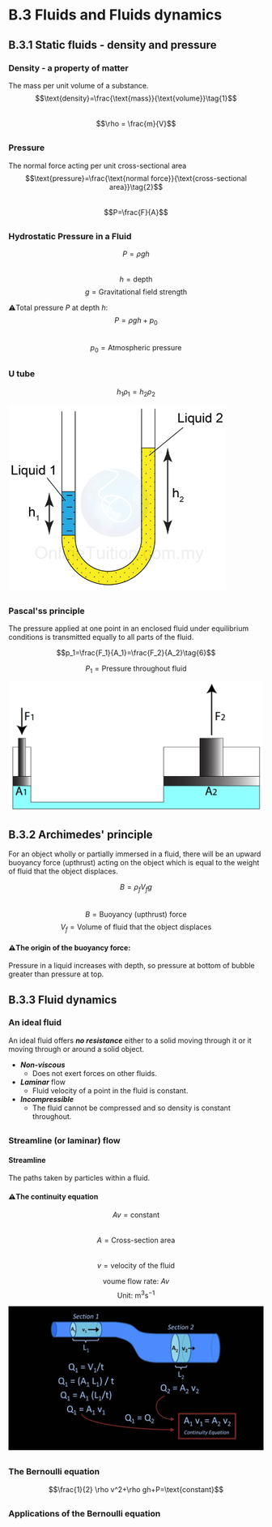 # B.3 Fluids and Fluids dynamics
## B.3.1 Static fluids - density and pressure 
### Density - a property of matter
The mass per unit volume of a substance.  
$$\text{density}=\frac{\text{mass}}{\text{volume}}\tag{1}$$  
$$\rho = \frac{m}{V}$$

##

### Pressure
The normal force acting per unit cross-sectional area  
$$\text{pressure}=\frac{\text{normal force}}{\text{cross-sectional area}}\tag{2}$$  
$$P=\frac{F}{A}$$  

##

### Hydrostatic Pressure in a Fluid  
$$P=\rho gh\tag{3}$$  
$$h=\text{depth}$$
$$g=\text{Gravitational field strength}$$  

⚠️Total pressure $P$ at depth $h$:
$$P=\rho gh+p_0\tag{4}$$  
$$p_0=\text{Atmospheric pressure}$$

##

### U tube
$$h_1 \rho _1=h_2 \rho_2 \tag{5}$$  

![uTude](/IBDP_Physics_HL/Topic%20B%20Engineering/image/uTube.png)  

##

### Pascal'ss principle  
The pressure applied at one point in an enclosed fluid under equilibrium conditions is transmitted equally to all parts of the fluid.  

$$p_1=\frac{F_1}{A_1}=\frac{F_2}{A_2}\tag{6}$$  

$$P_1 = \text{Pressure throughout fluid}$$

![pascal](/IBDP_Physics_HL/Topic%20B%20Engineering/image/PascalPrinciple.png)  

## B.3.2 Archimedes' principle  
For an object wholly or partially immersed in a fluid, there will be an upward buoyancy force (upthrust) acting on the object which is equal to the weight of fluid that the object displaces.   

$$B=\rho _f V_f g\tag{7}$$  
$$B = \text{Buoyancy (upthrust) force}$$
$$V_f = \text{Volume of fluid that the object displaces}$$  

#### ⚠️The origin of the buoyancy force:   
Pressure in a liquid increases with depth, so pressure at bottom of bubble greater than pressure at top.  

##

## B.3.3 Fluid dynamics  
### An ideal fluid  
An ideal fluid offers ***no resistance*** either to a solid moving through it or it moving through or around a solid object.   

* ***Non-viscous***
  * Does not exert forces on other fluids.  
* ***Laminar*** flow
  * Fluid velocity of a point in the fluid is constant.  
* ***Incompressible*** 
  * The fluid cannot be compressed and so density is constant throughout.  

##

### Streamline (or laminar) flow  
#### Streamline 
The paths taken by particles within a fluid.  

#### ⚠️The continuity equation  
$$Av=\text{constant}\tag{8}$$  
$$A=\text{Cross-section area}$$  
$$v=\text{velocity of the fluid}$$

$$\text{voume flow rate: } Av$$
$$\text{Unit: }\text{m}^3\text{s}^{-1}$$

![TCE](/IBDP_Physics_HL/Topic%20B%20Engineering/image/maxresdefault.jpg) 

##

### The Bernoulli equation 
$$\frac{1}{2} \rho v^2+\rho gh+P=\text{constant}$$

##

### Applications of the Bernoulli equation 
